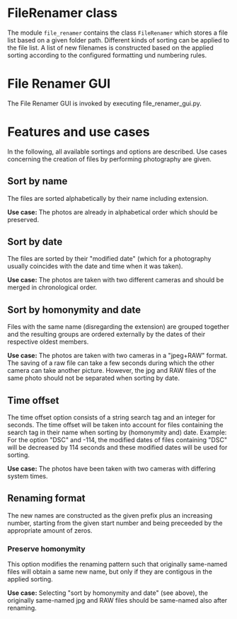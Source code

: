 # FileRenamer class

The module `file_renamer` contains the class `FileRenamer` which stores a file list based on a given folder path. Different kinds of sorting can be applied to the file list. A list of new filenames is constructed based on the applied sorting according to the configured formatting und numbering rules.

# File Renamer GUI

The File Renamer GUI is invoked by executing file_renamer_gui.py.

# Features and use cases

In the following, all available sortings and options are described. Use cases concerning the creation of files by performing photography are given.

## Sort by name

The files are sorted alphabetically by their name including extension.

**Use case:** The photos are already in alphabetical order which should be preserved.

## Sort by date

The files are sorted by their "modified date" (which for a photography usually coincides with the date and time when it was taken).

**Use case:** The photos are taken with two different cameras and should be merged in chronological order.

## Sort by homonymity and date

Files with the same name (disregarding the extension) are grouped together and the resulting groups are ordered externally by the dates of their respective oldest members.

**Use case:** The photos are taken with two cameras in a "jpeg+RAW" format. The saving of a raw file can take a few seconds during which the other camera can take another picture. However, the jpg and RAW files of the same photo should not be separated when sorting by date.

## Time offset

The time offset option consists of a string search tag and an integer for seconds. The time offset will be taken into account for files containing the search tag in their name   when sorting by (homonymity and) date. Example: For the option "DSC" and -114, the modified dates of files containing "DSC" will be decreased by 114 seconds and these modified dates will be used for sorting.

**Use case:** The photos have been taken with two cameras with differing system times.

## Renaming format

The new names are constructed as the given prefix plus an increasing number, starting from the given start number and being preceeded by the appropriate amount of zeros.

### Preserve homonymity

This option modifies the renaming pattern such that originally same-named files will obtain a same new name, but only if they are contigous in the applied sorting.

**Use case:** Selecting "sort by homonymity and date" (see above), the originally same-named jpg and RAW files should be same-named also after renaming.